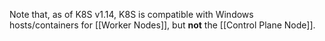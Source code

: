 Note that, as of K8S v1.14, K8S is compatible with Windows hosts/containers for [[Worker Nodes]], but **not** the [[Control Plane Node]]. 